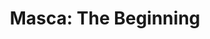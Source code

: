 --- 
title: "Masca: The Beginning"
publishdate: "2019-3-31T16:48:46+02:00"
src: "https://365manga.net/manga/masca-the-beginning"
image: "https://data.365manga.net/images/thumbnails/24363-masca-the-beginning.jpg"
description: "From Evil Flowers: Although this was released after the 12 volumes of Masca, it is a prequel to the main story. It shows how Caien became a demon lord, about his relationship with Rakin, The King of Speira, and the love triangle between the 2 with the beautiful Rea of the mascan race. Asarella also apears, but the story seems to be concentrating more on Rakin and Rea."
---